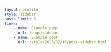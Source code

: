 ```yaml
---
layout: profile
style: sidebar
posts_limit: 3
links: 
    - name: Example page
      url: /page/sidebar
    - name: Example post
      url: /style/2023/07/16/post-sidebar.html
---
```

